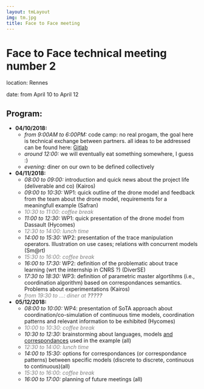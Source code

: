 ```yaml
---
layout: tmLayout
img: tm.jpg
title: Face to Face meeting
---
```


# Face to Face technical meeting number 2

location: Rennes

date: from April 10 to April 12

## Program:

  * __04/10/2018:__
     * *from 9:00AM to 6:00PM:* code camp: no real progam, the goal here is technical exchange between partners. all ideas to be addressed can be found here: [Gitlab](https://gitlab.inria.fr/glose/management/blob/master/2018-04-TM-F2F/ideas.md)
     * *around 12:00:* we will eventually eat something somewhere, I guess :)
     * *evening:* diner on our own to be defined collectively
  * __04/11/2018:__
     * *08:00 to 09:00:* introduction and quick news about the project life (deliverable and co) (Kairos)
     * *09:00 to 10:30:* WP1: quick outline of the drone model and feedback from the team about the drone model, requirements for a meaningfull example (Safran)
     * *<font color="grey">10:30 to 11:00: coffee break</font>*
     * *11:00 to 12:30:* WP1: quick presentation of the drone model from Dassault (Hycomes)
     * *<font color="grey">12:30 to 14:00: lunch time</font>*
     * *14:00 to 15:30:* WP2: presentation of the trace manipulation operators. Illustration on use cases; relations with concurrent models (Sm@rt)
     * *<font color="grey">15:30 to 16:00: coffee break</font>*
     * *16:00 to 17:30:* WP2: definition of the problematic about trace learning (wrt the internship in CNRS ?) (DiverSE)
     * *17:30 to 18:30:* WP3: definition of parametric master algortihms (i.e., coordination algorithm) based on correspondances semantics. Problems about experimentations (Kairos)
     * *<font color="grey">from 19:30 to ...: diner at **?????**</font>*
  * __05/12/2018:__
     * *08:00 to 10:00:* WP4: presentation of SoTA approach about coordination/co-simulation of continuous time models, coordination patterns and relevant information to be exhibited (Hycomes)
     *  *<font color="grey">10:00 to 10:30: coffee break</font>*
     * *10:30 to 12:30:* brainstorming about languages, models <u>and correspondances</u> used in the example (all)
     *  *<font color="grey">12:30 to 14:00: lunch time</font>*
     * *14:00 to 15:30:* options for correspondances (or correspondance patterns) between specific models (discrete to discrete, continuous to continuous)(all)
     *  *<font color="grey">15:30 to 16:00: coffee break</font>*
     * *16:00 to 17:00:* planning of future meetings (all)
